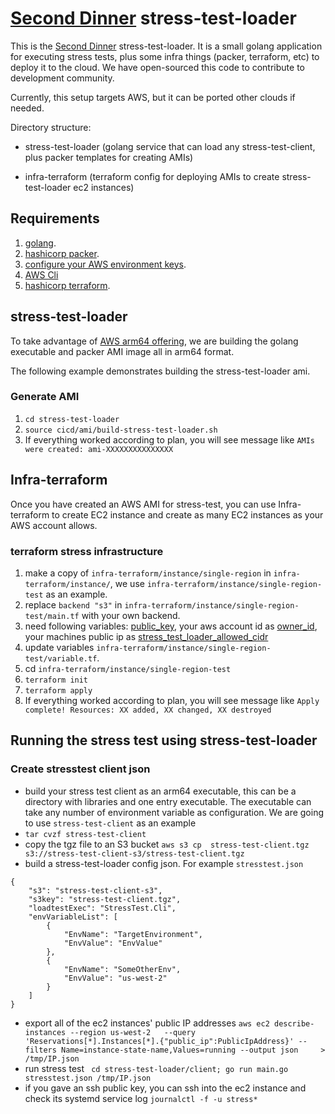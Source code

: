 # [Second Dinner](https://seconddinner.com/work-together-at-second-dinner/) stress-test-loader

This is the [Second Dinner](https://seconddinner.com/work-together-at-second-dinner/) stress-test-loader. It is a small golang application for executing stress tests, plus some infra things (packer, terraform, etc) to deploy it to the cloud. We have open-sourced this code to contribute to development community. 

Currently, this setup targets AWS, but it can be ported other clouds if needed. 

Directory structure:

* stress-test-loader (golang service that can load any stress-test-client, plus packer templates for creating AMIs)

* infra-terraform (terraform config for deploying AMIs to create stress-test-loader ec2 instances)

## Requirements

1. [golang](https://go.dev/doc/install).
1. [hashicorp packer](https://www.packer.io/downloads).
1. [configure your AWS environment keys](https://docs.aws.amazon.com/cli/latest/userguide/cli-configure-envvars.html).
1. [AWS Cli](https://docs.aws.amazon.com/cli/latest/userguide/getting-started-install.html)
1. [hashicorp terraform](https://www.terraform.io/downloads).

## stress-test-loader

To take advantage of [AWS arm64 offering](https://aws.amazon.com/ec2/graviton/), we are building the golang executable and packer AMI image all in arm64 format.

The following example demonstrates building the stress-test-loader ami.

### Generate AMI

1. ``` cd stress-test-loader ```
1. ``` source cicd/ami/build-stress-test-loader.sh ```
1. If everything worked according to plan, you will see message like ``` AMIs were created: ami-XXXXXXXXXXXXXXX ```

## Infra-terraform

Once you have created an AWS AMI for stress-test, you can use Infra-terraform to create EC2 instance and create as many EC2 instances as your AWS account allows.

### terraform stress infrastructure 

1. make a copy of ```infra-terraform/instance/single-region``` in ```infra-terraform/instance/```, we use ```infra-terraform/instance/single-region-test``` as an example.
1. replace `backend "s3"` in ```infra-terraform/instance/single-region-test/main.tf``` with your own backend.
1. need following variables: [public_key](https://www.techrepublic.com/article/how-to-view-your-ssh-keys-in-linux-macos-and-windows/), your aws account id as [owner_id](https://docs.aws.amazon.com/IAM/latest/UserGuide/console_account-alias.html), your machines public ip as [stress_test_loader_allowed_cidr](https://ifconfig.me/)
1. update variables `infra-terraform/instance/single-region-test/variable.tf`.
1. cd ```infra-terraform/instance/single-region-test```
1. ```terraform init```
1. ```terraform apply```
1. If everything worked according to plan, you will see message like ``` Apply complete! Resources: XX added, XX changed, XX destroyed ```

## Running the stress test using stress-test-loader

### Create stresstest client json
* build your stress test client as an arm64 executable, this can be a directory with libraries and one entry executable. The executable can take any number of environment variable as configuration. We are going to use ```stress-test-client``` as an example
* ```tar cvzf stress-test-client```
* copy the tgz file to an S3 bucket ```aws s3 cp  stress-test-client.tgz   s3://stress-test-client-s3/stress-test-client.tgz```
* build a stress-test-loader config json. For example `stresstest.json` 
```
{
    "s3": "stress-test-client-s3",
    "s3key": "stress-test-client.tgz",
    "loadtestExec": "StressTest.Cli",
    "envVariableList": [
        {
            "EnvName": "TargetEnvironment",
            "EnvValue": "EnvValue"
        },
        {
            "EnvName": "SomeOtherEnv",
            "EnvValue": "us-west-2"
        }
    ]
}
```
* export all of the ec2 instances' public IP addresses ```aws ec2 describe-instances --region us-west-2   --query 'Reservations[*].Instances[*].{"public_ip":PublicIpAddress}' --filters Name=instance-state-name,Values=running --output json     > /tmp/IP.json```
* run stress test ``` cd stress-test-loader/client; go run main.go stresstest.json /tmp/IP.json```
* if you gave an ssh public key, you can ssh into the ec2 instance and check its systemd service log ```journalctl -f -u stress*```

